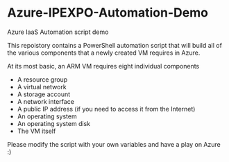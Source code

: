 # Azure-IPEXPO-Automation-Demo
Azure IaaS Automation script demo

This repoistory contains a PowerShell automation script that will build all of the various components that a newly created VM requires in Azure.

At its most basic, an ARM VM requires eight individual components

- A resource group
- A virtual network
- A storage account
- A network interface
- A public IP address (if you need to access it from the Internet)
- An operating system
- An operating system disk
- The VM itself

Please modify the script with your own variables and have a play on Azure :)
